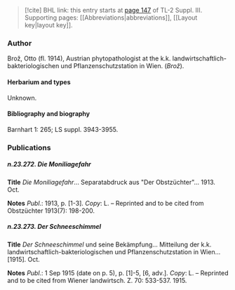> [!cite] BHL link: this entry starts at [page 147](https://www.biodiversitylibrary.org/item/103861#page/157/mode/1up) of TL-2 Suppl. III.
> Supporting pages: [[Abbreviations|abbreviations]], [[Layout key|layout key]].

### Author

Brož, Otto (fl. 1914), Austrian phytopathologist at the k.k. landwirtschaftlich-bakteriologischen und Pflanzenschutzstation in Wien. (*Brož*).

#### Herbarium and types

Unknown.

#### Bibliography and biography

Barnhart 1: 265; LS suppl. 3943-3955.

### Publications

##### n.23.272. Die Moniliagefahr

**Title**
*Die Moniliagefahr*... Separatabdruck aus "Der Obstzüchter"... 1913. Oct.

**Notes**
*Publ*.: 1913, p. \[1-3\]. *Copy*: L. – Reprinted and to be cited from Obstzüchter 1913(7): 198-200.

##### n.23.273. Der Schneeschimmel

**Title**
*Der Schneeschimmel* und seine Bekämpfung... Mitteilung der k.k. landwirtschaftlich-bakteriologischen und Pflanzenschutzstation in Wien... \[1915\]. Oct.

**Notes**
*Publ*.: 1 Sep 1915 (date on p. 5), p. \[1\]-5, \[6, adv.\]. *Copy*: L. – Reprinted and to be cited from Wiener landwirtsch. Z. 70: 533-537. 1915.

